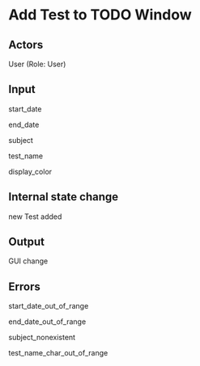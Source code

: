 # Add Test to TODO Window
## Actors
User (Role: User)

## Input
start_date

end_date

subject

test_name

display_color

## Internal state change
new Test added

## Output
GUI change

## Errors
start_date_out_of_range

end_date_out_of_range

subject_nonexistent

test_name_char_out_of_range
